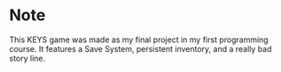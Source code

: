 # Note
This KEYS game was made as my final project in my first programming course. It features a Save System, persistent inventory, and a really bad story line.
